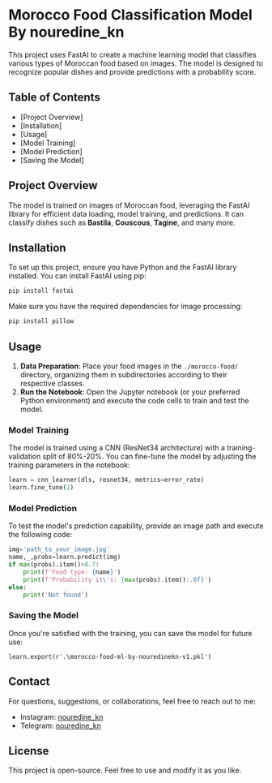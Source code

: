 
# Morocco Food Classification Model By nouredine_kn

This project uses FastAI to create a machine learning model that classifies various types of Moroccan food based on images. The model is designed to recognize popular dishes and provide predictions with a probability score.

## Table of Contents
- [Project Overview]
- [Installation]
- [Usage]
- [Model Training]
- [Model Prediction]
- [Saving the Model]

## Project Overview
The model is trained on images of Moroccan food, leveraging the FastAI library for efficient data loading, model training, and predictions. It can classify dishes such as **Bastila**, **Couscous**, **Tagine**, and many more.

## Installation

To set up this project, ensure you have Python and the FastAI library installed. You can install FastAI using pip:

```bash
pip install fastai
```

Make sure you have the required dependencies for image processing:

```bash
pip install pillow
```

## Usage

1. **Data Preparation**: Place your food images in the `./morocco-food/` directory, organizing them in subdirectories according to their respective classes.
2. **Run the Notebook**: Open the Jupyter notebook (or your preferred Python environment) and execute the code cells to train and test the model.

### Model Training
The model is trained using a CNN (ResNet34 architecture) with a training-validation split of 80%-20%. You can fine-tune the model by adjusting the training parameters in the notebook:

```python
learn = cnn_learner(dls, resnet34, metrics=error_rate)
learn.fine_tune(1)
```

### Model Prediction
To test the model's prediction capability, provide an image path and execute the following code:

```python
img='path_to_your_image.jpg'
name,_,probs=learn.predict(img)
if max(probs).item()>0.7:
    print(f'Food type: {name}')
    print(f'Probability it\'s: {max(probs).item():.6f}')
else:
    print('Not found')
```

### Saving the Model
Once you're satisfied with the training, you can save the model for future use:

```
learn.export(r'.\morocco-food-ml-by-nouredinekn-v1.pkl')
```

## Contact
For questions, suggestions, or collaborations, feel free to reach out to me:

- Instagram: [nouredine_kn](https://www.instagram.com/nouredine_kn)
- Telegram: [nouredine_kn](https://t.me/nouredine_kn)

## License
This project is open-source. Feel free to use and modify it as you like.

